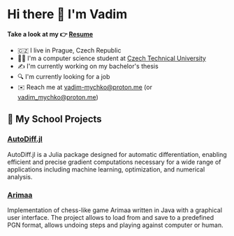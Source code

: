 # Hi there 👋 I'm Vadim

**Take a look at my 👉 [Resume]([resume.pdf](https://raw.githubusercontent.com/vadim-mychko/vadim-mychko/master/resume.pdf))**

- 🇨🇿 I live in Prague, Czech Republic
- 👨‍💻 I'm a computer science student at [Czech Technical University](https://www.fel.cvut.cz/)
- ✍️ I'm currently working on my bachelor's thesis
- 🔍 I'm currently looking for a job
- ✉️ Reach me at [vadim-mychko@proton.me](mailto:vadim-mychko@proton.me) (or [vadim_mychko@proton.me](mailto:vadim_mychko@proton.me))

## 🏫 My School Projects

### [AutoDiff.jl](https://github.com/vadim-mychko/AutoDiff.jl)

AutoDiff.jl is a Julia package designed for automatic differentiation, enabling efficient and precise gradient computations necessary for a wide range of applications including machine learning, optimization, and numerical analysis.

### [Arimaa](https://github.com/vadim-mychko/Arimaa)

Implementation of chess-like game Arimaa written in Java with a graphical user interface. The project allows to load from and save to a predefined PGN format, allows undoing steps and playing against computer or human.
